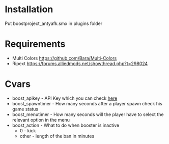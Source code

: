 # Installation

Put boostproject_antyafk.smx in plugins folder

# Requirements

- Multi Colors https://github.com/Bara/Multi-Colors
- Ripext https://forums.alliedmods.net/showthread.php?t=298024

# Cvars

- boost_apikey - API Key which you can check [here](https://boostproject.pro/panel-serwerow)
- boost_spawntimer - How many seconds after a player spawn check his game status
- boost_menutimer - How many seconds will the player have to select the relevant option in the menu
- boost_action - What to do when booster is inactive
    - 0 - kick
    - other - length of the ban in minutes
